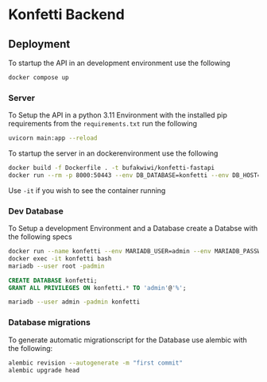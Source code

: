 # Konfetti Backend

## Deployment

To startup the API in an development environment use the following

```sh
docker compose up
```

### Server

To Setup the API in a python 3.11 Environment with the installed pip requirements from the `requirements.txt` run the following

```sh
uvicorn main:app --reload
```

To startup the server in an dockerenvironment use the following

```sh
docker build -f Dockerfile . -t bufakwiwi/konfetti-fastapi
docker run --rm -p 8000:50443 --env DB_DATABASE=konfetti --env DB_HOST=database --env DB_PORT=3306 --env DB_USER=admin --env DB_PASSWORD=admin --env APP_NAME=konfetti --env APP_VERSION=v0.9 --env PWD_SECRET=9418175b967de68122e2cce3b7a02ac54f01d0d683b901dbec9bec4b097a236d --name konfettiFastAPI bufakwiwi/konfetti-fastapi
```

Use `-it` if you wish to see the container running

### Dev Database

To Setup a development Environment and a Database create a Databse with the following specs

```sh
docker run --name konfetti --env MARIADB_USER=admin --env MARIADB_PASSWORD=admin --env MARIADB_ROOT_PASSWORD=admin -p 3306:3306  mariadb:latest
docker exec -it konfetti bash
mariadb --user root -padmin
```

```sql
CREATE DATABASE konfetti;
GRANT ALL PRIVILEGES ON konfetti.* TO 'admin'@'%';
```

```sh
mariadb --user admin -padmin konfetti
```

### Database migrations

To generate automatic migrationscript for the Database use alembic with the following:

```sh
alembic revision --autogenerate -m "first commit"
alembic upgrade head
```
